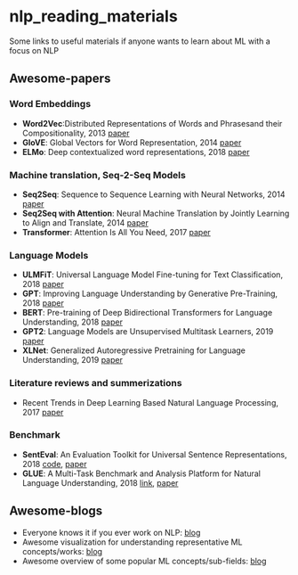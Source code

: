 # nlp_reading_materials
Some links to useful materials if anyone wants to learn about ML with a focus on NLP

## Awesome-papers

### Word Embeddings
- **Word2Vec**:Distributed Representations of Words and Phrasesand their Compositionality, 2013 [paper](https://papers.nips.cc/paper/5021-distributed-representations-of-words-and-phrases-and-their-compositionality.pdf)
- **GloVE**: Global Vectors for Word Representation, 2014 [paper](https://nlp.stanford.edu/pubs/glove.pdf)
- **ELMo**: Deep contextualized word representations, 2018 [paper](https://arxiv.org/pdf/1802.05365.pdf)

### Machine translation, Seq-2-Seq Models
 - **Seq2Seq**: Sequence to Sequence Learning with Neural Networks, 2014 [paper](https://papers.nips.cc/paper/5346-sequence-to-sequence-learning-with-neural-networks.pdf)
 - **Seq2Seq with Attention**: Neural Machine Translation by Jointly Learning to Align and Translate, 2014 [paper](https://arxiv.org/pdf/1409.0473.pdf)
 - **Transformer**: Attention Is All You Need, 2017 [paper](https://arxiv.org/pdf/1706.03762.pdf)
 
### Language Models
 - **ULMFiT**: Universal Language Model Fine-tuning for Text Classification, 2018 [paper](https://arxiv.org/pdf/1801.06146.pdf)
 - **GPT**: Improving Language Understanding by Generative Pre-Training, 2018 [paper](https://www.cs.ubc.ca/~amuham01/LING530/papers/radford2018improving.pdf)
 - **BERT**: Pre-training of Deep Bidirectional Transformers for Language Understanding, 2018 [paper](https://arxiv.org/pdf/1810.04805.pdf)
 - **GPT2**: Language Models are Unsupervised Multitask Learners, 2019 [paper](https://d4mucfpksywv.cloudfront.net/better-language-models/language_models_are_unsupervised_multitask_learners.pdf)
 - **XLNet**: Generalized Autoregressive Pretraining for Language Understanding, 2019 [paper](https://arxiv.org/pdf/1906.08237.pdf)
 
### Literature reviews and summerizations
- Recent Trends in Deep Learning Based Natural Language Processing, 2017 [paper](https://arxiv.org/pdf/1708.02709.pdf)

### Benchmark
- **SentEval**: An Evaluation Toolkit for Universal Sentence Representations, 2018 [code](https://github.com/facebookresearch/SentEval), [paper](https://arxiv.org/pdf/1803.05449.pdf)
- **GLUE**: A Multi-Task Benchmark and Analysis Platform for Natural Language Understanding, 2018 [link](https://gluebenchmark.com/), [paper](https://arxiv.org/pdf/1804.07461.pdf)


## Awesome-blogs
- Everyone knows it if you ever work on NLP: [blog](http://ruder.io/)
- Awesome visualization for understanding representative ML concepts/works: [blog](https://jalammar.github.io/)
- Awesome overview of some popular ML concepts/sub-fields: [blog](https://lilianweng.github.io/lil-log/)


